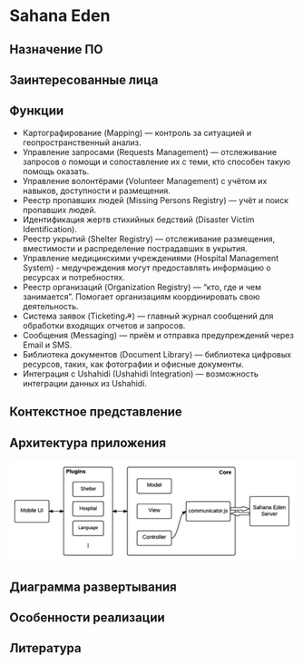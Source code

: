 # Sahana Eden

## Назначение ПО


## Заинтересованные лица


## Функции

- Картографирование (Mapping) — контроль за ситуацией и геопространственный анализ.
- Управление запросами (Requests Management) — отслеживание запросов о помощи и сопоставление их с теми, кто способен такую помощь оказать.
- Управление волонтёрами (Volunteer Management) с учётом их навыков, доступности и размещения.
- Реестр пропавших людей (Missing Persons Registry) — учёт и поиск пропавших людей.
- Идентификация жертв стихийных бедствий (Disaster Victim Identification).
- Реестр укрытий (Shelter Registry) — отслеживание размещения, вместимости и распределение пострадавших в укрытия.
- Управление медицинскими учреждениями (Hospital Management System) - медучреждения могут предоставлять информацию о ресурсах и потребностях.
- Реестр организаций (Organization Registry) — “кто, где и чем занимается”. Помогает организациям координировать свою деятельность.
- Система заявок (Ticketing☭) — главный журнал сообщений для обработки входящих отчетов и запросов.
- Сообщения (Messaging) — приём и отправка предупреждений через Email и SMS.
- Библиотека документов (Document Library) — библиотека цифровых ресурсов, таких, как фотографии и офисные документы.
- Интеграция с Ushahidi (Ushahidi Integration) — возможность интеграции данных из Ushahidi.

## Контекстное представление


## Архитектура приложения

![](https://github.com/anna5812m/application_architecture/blob/main/Architecture.png)

## Диаграмма развертывания


## Особенности реализации


## Литература


